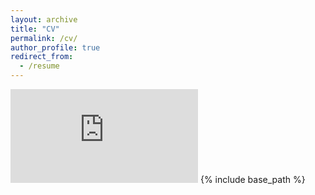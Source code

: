 ```yaml
---
layout: archive
title: "CV"
permalink: /cv/
author_profile: true
redirect_from:
  - /resume
---
```

<embed src="https://rastegarpanah.github.io/files/CV_Bashir.pdf" type="application/pdf" />
{% include base_path %}

